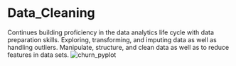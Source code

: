 # Data_Cleaning
Continues building proficiency in the data analytics life cycle with data preparation skills. Exploring, transforming, and imputing data as well as handling outliers. Manipulate, structure, and clean data as well as to reduce features in data sets. 
![churn_pyplot](https://user-images.githubusercontent.com/19522375/210857744-fa453b57-e0c6-4aab-9c60-27222a1f8ece.jpg)
